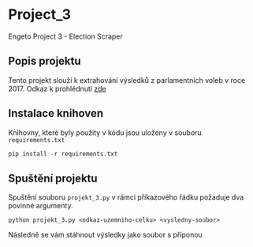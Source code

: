 # Project_3
Engeto Project 3 - Election Scraper

## Popis projektu

Tento projekt slouží k extrahování výsledků z parlamentních voleb v roce 2017. Odkaz k prohlédnutí [zde](https://www.volby.cz/pls/ps2017nss/ps3?xjazyk=CZ)

## Instalace knihoven

Knihovny, které byly použity v kódu jsou uloženy v souboru `requirements.txt`
``` python
pip install -r requirements.txt 
```
## Spuštění projektu

Spuštění souboru `projekt_3.py` v rámci příkazového řádku požaduje dva povinné argumenty.
```
python projekt_3.py <odkaz-uzemniho-celku> <vysledny-soubor>
```
Následně se vám stáhnout výsledky jako soubor s příponou 
